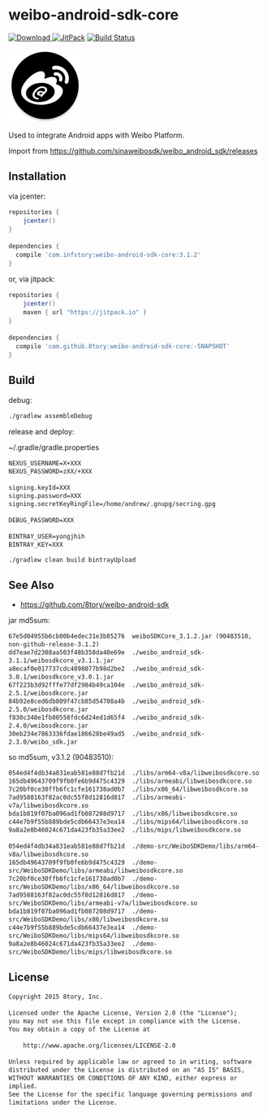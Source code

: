 # weibo-android-sdk-core

[![Download](https://api.bintray.com/packages/8tory/maven/weibo-android-sdk-core/images/download.svg) ](https://bintray.com/8tory/maven/weibo-android-sdk-core/_latestVersion)
[![JitPack](https://img.shields.io/github/tag/8tory/weibo-android-sdk-core.svg?label=JitPack)](https://jitpack.io/#8tory/weibo-android-sdk-core)
[![Build Status](https://travis-ci.org/8tory/weibo-android-sdk-core.svg)](https://travis-ci.org/8tory/weibo-android-sdk-core)

![](art/weibo-android-sdk-core.png)

Used to integrate Android apps with Weibo Platform.

Import from https://github.com/sinaweibosdk/weibo_android_sdk/releases

## Installation

via jcenter:

```gradle
repositories {
    jcenter()
}

dependencies {
  compile 'com.infstory:weibo-android-sdk-core:3.1.2'
}
```

or, via jitpack:

```gradle
repositories {
    jcenter()
    maven { url "https://jitpack.io" }
}

dependencies {
  compile 'com.github.8tory:weibo-android-sdk-core:-SNAPSHOT'
}
```

## Build

debug:

```sh
./gradlew assembleDebug
```

release and deploy:

~/.gradle/gradle.properties

```
NEXUS_USERNAME=X+XXX
NEXUS_PASSWORD=zXX/+XXX

signing.keyId=XXX
signing.password=XXX
signing.secretKeyRingFile=/home/andrew/.gnupg/secring.gpg

DEBUG_PASSWORD=XXX

BINTRAY_USER=yongjhih
BINTRAY_KEY=XXX
```

```sh
./gradlew clean build bintrayUpload
```

## See Also

* https://github.com/8tory/weibo-android-sdk

jar md5sum:

```
67e5d04955b6cb00b4edec31e3b85276  weiboSDKCore_3.1.2.jar (90483510, non-github-release-3.1.2)
dd7eae7d2308aa503f48b358da40e69e  ./weibo_android_sdk-3.1.1/weibosdkcore_v3.1.1.jar
a8ecaf0e017737cdc4898077b98d2be2  ./weibo_android_sdk-3.0.1/weibosdkcore_v3.0.1.jar
67f223b3d92fffe77df2984b49ca104e  ./weibo_android_sdk-2.5.1/weibosdkcore.jar
84b92e8ced6db809f47cb85d54708a4b  ./weibo_android_sdk-2.5.0/weibosdkcore.jar
f830c348e1fb80558fdc6d24ed1d65f4  ./weibo_android_sdk-2.4.0/weibosdkcore.jar
30eb234e7863336fdae186628be49ad5  ./weibo_android_sdk-2.3.0/weibo_sdk.jar
```

so md5sum, v3.1.2 (90483510):

```
054ed4f4db34a831eab581e88d7fb21d  ./libs/arm64-v8a/libweibosdkcore.so
165db49643709f9fb0fe6b9d475c4329  ./libs/armeabi/libweibosdkcore.so
7c20bf0ce30ffb6fc1cfe161738ad0b7  ./libs/x86_64/libweibosdkcore.so
7ad9588163f82ac0dc55f8d12816d817  ./libs/armeabi-v7a/libweibosdkcore.so
bda1b819f07ba096ad1fb087208d9717  ./libs/x86/libweibosdkcore.so
c44e7b9f55b889bde5cdb66437e3ea14  ./libs/mips64/libweibosdkcore.so
9a8a2e8b46024c671da423fb35a33ee2  ./libs/mips/libweibosdkcore.so

054ed4f4db34a831eab581e88d7fb21d  ./demo-src/WeiboSDKDemo/libs/arm64-v8a/libweibosdkcore.so
165db49643709f9fb0fe6b9d475c4329  ./demo-src/WeiboSDKDemo/libs/armeabi/libweibosdkcore.so
7c20bf0ce30ffb6fc1cfe161738ad0b7  ./demo-src/WeiboSDKDemo/libs/x86_64/libweibosdkcore.so
7ad9588163f82ac0dc55f8d12816d817  ./demo-src/WeiboSDKDemo/libs/armeabi-v7a/libweibosdkcore.so
bda1b819f07ba096ad1fb087208d9717  ./demo-src/WeiboSDKDemo/libs/x86/libweibosdkcore.so
c44e7b9f55b889bde5cdb66437e3ea14  ./demo-src/WeiboSDKDemo/libs/mips64/libweibosdkcore.so
9a8a2e8b46024c671da423fb35a33ee2  ./demo-src/WeiboSDKDemo/libs/mips/libweibosdkcore.so
```

## License

```
Copyright 2015 8tory, Inc.

Licensed under the Apache License, Version 2.0 (the "License");
you may not use this file except in compliance with the License.
You may obtain a copy of the License at

    http://www.apache.org/licenses/LICENSE-2.0

Unless required by applicable law or agreed to in writing, software
distributed under the License is distributed on an "AS IS" BASIS,
WITHOUT WARRANTIES OR CONDITIONS OF ANY KIND, either express or implied.
See the License for the specific language governing permissions and
limitations under the License.
```
